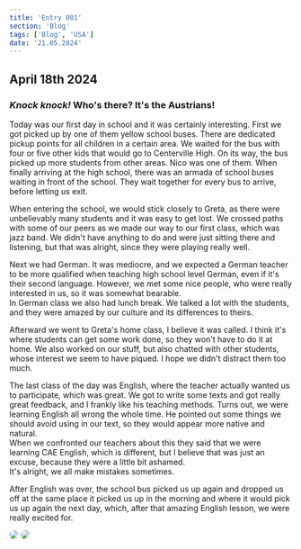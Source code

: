 ```yaml
---
title: 'Entry 001'
section: 'Blog'
tags: ['Blog', 'USA']
date: '21.05.2024'
---
```


## April 18th 2024

### _Knock knock!_ Who's there? It's the Austrians!

Today was our first day in school and it was certainly interesting. First we got
picked up by one of them yellow school buses. There are dedicated pickup points
for all children in a certain area. We waited for the bus with four or five
other kids that would go to Centerville High. On its way, the bus picked up more
students from other areas. Nico was one of them. When finally arriving at the
high school, there was an armada of school buses waiting in front of the school.
They wait together for every bus to arrive, before letting us exit.

When entering the school, we would stick closely to Greta, as there were
unbelievably many students and it was easy to get lost. We crossed paths with
some of our peers as we made our way to our first class, which was
jazz band. We didn't have anything to do and were just sitting there and
listening, but that was alright, since they were playing really well.

Next we had German. It was mediocre, and we expected a German teacher to be more
qualified when teaching high school level German, even if it's their second
language. However, we met some nice people, who were really interested in us, so
it was somewhat bearable.  
In German class we also had lunch break. We talked a lot with the students, and
they were amazed by our culture and its differences to theirs.

Afterward we went to Greta's home class, I believe it was called. I think it's
where students can get some work done, so they won't have to do it at home. We
also worked on our stuff, but also chatted with other students, whose interest
we seem to have piqued. I hope we didn't distract them too much.

The last class of the day was English, where the teacher actually wanted us to
participate, which was great. We got to write some texts and got really great
feedback, and I frankly like his teaching methods. Turns out, we were learning
English all wrong the whole time. He pointed out some things we should avoid
using in our text, so they would appear more native and natural.  
When we confronted our teachers about this they said that we were learning CAE
English, which is different, but I believe that was just an excuse, because they
were a little bit ashamed.  
It's alright, we all make mistakes sometimes.

After English was over, the school bus picked us up again and dropped us off at
the same place it picked us up in the morning and where it would pick us up
again the next day, which, after that amazing English lesson, we were really
excited for.

<img src="/images/schoolBus.webp"/>
<img src="/images/schoolBuses.webp"/>

<style>
    img {
        border-radius: 12px
    }
</style>
